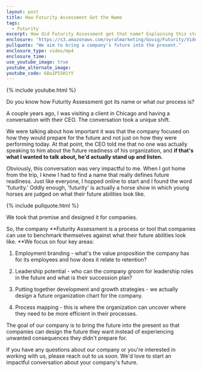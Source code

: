 ```yaml
---
layout: post
title: How Futurity Assessment Got the Name
tags:
  - Futurity
excerpt: How did Futurity Assessment get that name? Explaining this story will help you understand exactly how we can bring you value.
enclosure: 'https://s3.amazonaws.com/vyralmarketing/Govig/Futurity/Videos/2017/How+Futurity+Assessment+Got+the+Name.mp4'
pullquote: "We aim to bring a company's future into the present."
enclosure_type: video/mp4
enclosure_time:
use_youtube_image: true
youtube_alternate_image:
youtube_code: 6Ba1P55H1YY
---
```



{% include youtube.html %}

Do you know how Futurity Assessment got its name or what our process is?

A couple years ago, I was visiting a client in Chicago and having a conversation with their CEO. The conversation took a unique shift.

We were talking about how important it was that the company focused on how they would prepare for the future and not just on how they were performing today. At that point, the CEO told me that no one was actually speaking to him about the future readiness of his organization, and&nbsp;**if that's what I wanted to talk about, he'd actually stand up and listen.**

Obviously, this conversation was very impactful to me. When I got home from the trip, I knew I had to find a name that really defines future readiness. Just like everyone, I hopped online to start and I found the word 'futurity.' Oddly enough, 'futurity' is actually a horse show in which young horses are judged on what their future abilities look like.

{% include pullquote.html %}

We took that premise and designed it for companies.

So, the company **Futurity Assessment is a process or tool that companies can use to benchmark themselves against what their future abilities look like.&nbsp;**We focus on four key areas:

1. Employment branding - what's the value proposition the company has for its employees and how does it relate to retention?

2. Leadership potential - who can the company groom for leadership roles in the future and what is their succession plan?

3. Putting together development and growth strategies - we actually design a future organization chart for the company.

4. Process mapping - this is where the organization can uncover where they need to be more efficient in their processes.

The goal of our company is to bring the future into the present so that companies can design the future they want instead of experiencing unwanted consequences they didn't prepare for.

If you have any questions about our company or you're interested in working with us, please reach out to us soon. We'd love to start an impactful conversation about your company's future.